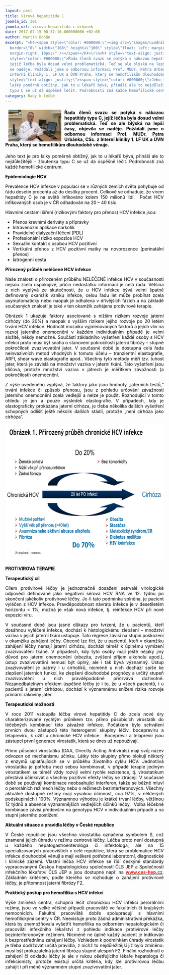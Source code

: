 ```yaml
---
layout: post
title: Virová hepatitida C
joomla_id: 301
joomla_url: virova-hepatitida-c-urbanek
date: 2017-07-15 08:37:10.000000000 +02:00
author: Martin Bohůn
excerpt: "<h4><span style=\"color: #000000;\"><img src=\"images/uvodnik-clanku-foto/urbanek.jpg\"
  border=\"0\" width=\"168\" height=\"100\" style=\"float: left; margin-left: 10px;
  margin-right: 10px;\" /></span></h4>\r\n<h4 style=\"text-align: justify;\"><span
  style=\"color: #000000;\">Řada členů svazu se potýká s nákazou hepatitidy typu C,
  jejíž léčba byla dosud velmi problematická. Teď se ale blýská na lepší časy, objevila
  se naděje. Požádali jsme o odbornou informaci Prof. MUDr. Petra Urbánka, CSc. z
  Interní kliniky 1. LF UK a ÚVN Praha, který se hemofilikům dlouhodobě věnuje. </span></h4>\r\n<p
  style=\"text-align: justify;\"><span style=\"color: #000000;\">Jeho text je pro
  laiky poměrně obtížný, jak to u lékařů bývá, přináší ale to nejdůležitější - žloutenka
  typu C se už dá úspěšně léčit. Podrobnosti zná každé hemofilické centrum.</span></p>"
category: Rady k léčbě
---
```

<h4><span style="color: #000000;"><img src="images/uvodnik-clanku-foto/urbanek.jpg" border="0" width="168" height="100" style="float: left; margin-left: 10px; margin-right: 10px;" /></span></h4>

<h4 style="text-align: justify;"><span style="color: #000000;">Řada členů svazu se potýká s nákazou hepatitidy typu C, jejíž léčba byla dosud velmi problematická. Teď se ale blýská na lepší časy, objevila se naděje. Požádali jsme o odbornou informaci Prof. MUDr. Petra Urbánka, CSc. z Interní kliniky 1. LF UK a ÚVN Praha, který se hemofilikům dlouhodobě věnuje. </span></h4>

<p style="text-align: justify;"><span style="color: #000000;">Jeho text je pro laiky poměrně obtížný, jak to u lékařů bývá, přináší ale to nejdůležitější - žloutenka typu C se už dá úspěšně léčit. Podrobnosti zná každé hemofilické centrum.</span></p>



<p style="text-align: justify;"><span style="color: #000000;"><strong>Epidemiologie HCV</strong></span></p>

<div class="WordSection1" style="text-align: justify;">

<p><span style="color: #000000;">Prevalence HCV infekce v populaci se v různých zemích světa pohybuje od řádu desetin procenta až do desítky procent. Celkově se odhaduje, že virem hepatitidy C je na světě infikováno kolem 150 milionů lidí.  Počet HCV infikovaných osob je v ČR odhadován na 20 – 40 tisíc. </span></p>

<p align="left"><span style="color: #000000;">Hlavními cestami šíření (rizikovými faktory pro přenos) HCV infekce jsou:</span></p>

</div>

<div class="WordSection2" style="text-align: justify;">

<ul>

<li><span style="color: #000000;">Přenos krevními deriváty a přípravky</span></li>

<li><span style="color: #000000;">Intravenózní aplikace narkotik</span></li>

<li><span style="color: #000000;">Pravidelné dialyzační léčení (PDL)</span></li>

<li><span style="color: #000000;">Profesionální riziko expozice HCV</span></li>

<li><span style="color: #000000;">Sexuální kontakt s osobou HCV pozitivní</span></li>

<li><span style="color: #000000;">Vertikální přenos z HCV pozitivní matky na novorozence (perinatální přenos)</span></li>

<li><span style="color: #000000;">Iatrogenní cesta</span></li>

</ul>

</div>

<p style="text-align: justify;"><span style="color: #000000;"><strong>Přirozený průběh neléčené HCV infekce</strong></span></p>

<p style="text-align: justify;"><span style="color: #000000;">Naše znalosti o přirozeném průběhu NELÉČENÉ infekce HCV v současnosti nejsou zcela uspokojivé, příčin nedostatku informací je celá řada. Většina z nich vyplývá ze skutečnosti, že u HCV infekce bývá velmi špatně definovaný okamžik vzniku infekce, celou řadu let může probíhat zcela asymptomaticky nebo naopak je odhalena v dřívějších fázích a na základě současných znalostí je také v ten okamžik zahájena protivirové terapie.</span></p>

<p style="text-align: justify;"><span style="color: #000000;">Obrázek 1 ukazuje faktory asociované s nižším rizikem rozvoje jaterní cirhózy (do 20%) a naopak s vyšším rizikem jejího rozvoje po 20 letém trvání HCV infekce. Hodnotit mozaiku vyjmenovaných faktorů a jejich vliv na rozvoj jaterního onemocnění v každém individuálním případě je velmi složité, někdy nemožné. Součástí základního vyšetření každé osoby s HCV infekcí proto musí být snaha o stanovení pokročilosti jaterní fibrózy – stupně pokročilosti zvazivovatění jater. V současné době je dostupná celá řada neinvazivních metod vhodných k tomuto účelu – tranzientní elastografie, ARFI, shear wave elastografie apod.. Všechny tyto metody měří tzv. tuhost jater, která je závislá na množství vaziva v jaterní tkáni. Tato vyšetření jsou klíčová, protože množství vaziva v játrech je měřítkem závažnosti (a pokročilosti) onemocnění.</span></p>

<p style="text-align: justify;"><span style="color: #000000;">Z výše uvedeného vyplývá, že faktory jako jsou hodnoty „jaterních testů,“ trvání infekce či způsob přenosu, jsou z pohledu určování závažnosti jaterního onemocnění zcela vedlejší a nelze je použít. Rozhodující v tomto ohledu je jen a pouze výsledek elastografie. V případech, kdy je elastograficky prokázána jaterní cirhóza, je třeba několika dalších vyšetření schopných odlišit ještě několik dalších stádií, protože „není cirhóza jako cirhóza“.</span>   </p>

<p style="text-align: center;"><img src="images/uvodnik-clanku-foto/snimek_hcv.jpg" border="0" alt="" width="679" height="433" /></p>

<p style="text-align: justify;"><span style="color: #000000;"><strong>PROTIVIROVÁ TERAPIE</strong></span></p>

<p style="text-align: justify;"><span style="color: #000000;"><strong>Terapeutický cíl</strong></span></p>

<p style="text-align: justify;"><span style="color: #000000;">Cílem protivirové léčby je jednoznačně dosažení setrvalé virologické odpovědi definované jako negativní sérová HCV RNA ve 12. týdnu po skončení jakékoliv protivirové léčby. Je-li tato podmínka splněna, je pacient vyléčen z HCV infekce. Pravděpodobnost návratu infekce je v desetiletém horizontu &lt; 1%, možná je však nová infekce, tj. reinfekce HCV při nové expozici viru.</span></p>

<p style="text-align: justify;"><span style="color: #000000;">V současné době jsou jasné důkazy pro tvrzení, že u pacientů, kteří dosáhnou vyléčení infekce, dochází k histologickému zlepšení – množství vaziva v jejich jaterní tkáni ustupuje. Tato regrese závisí na stupni poškození v okamžiku zahájení léčby. Obecně lze říci, že u pacientů, kteří v okamžiku zahájení léčby nemají jaterní cirhózu, dochází téměř k úplnému vymizení zvazivovatění tkáně. V případech, kdy tyto osoby mají ještě nějaký jiný důvod pro jaterní onemocnění (obezita, zvýšení příjem alkoholu apod.), ústup zvazivovatění nemusí být úplný, ale i tak bývá významný. Ústup zvazivovatění je patrný i u cirhotiků, nicméně u nich dochází spíše ke zlepšení jaterních funkcí, ke zlepšení dlouhodobé prognózy a určitý stupeň zvazivovatění u nich pravděpodobně přetrvává doživotně. Nezanedbatelným efektem úspěšné léčby je i to, že u všech pacientů, i u pacientů s jaterní cirhózou, dochází k významnému snížení rizika rozvoje primární rakoviny jater.</span></p>

<p style="text-align: justify;"><span style="color: #000000;"><strong>Terapeutické možnosti</strong></span></p>

<p style="text-align: justify;"><span style="color: #000000;">V roce 2011 vstoupila léčba virové hepatitidy C do zcela nové éry charakterizované rychlým průnikem tzv. přímo působících virostatik do léčebných kombinací této závažné infekce. Počátkem bylo schválení prvních dvou zástupců této heterogenní skupiny léčiv, bocepreviru a telapreviru, k užití u chronické HCV infekce.  Boceprevir a telaprevir jsou zástupci první generace virostatik, která se dnes už nepoužívají.</span></p>

<p style="text-align: justify;"><span style="color: #000000;">Přímo působící virostatika (DAA, Directly Acting Antivirals) mají svůj název odvozen od mechanismu účinku. Látky této skupiny přímo blokují některý z enzymů uplatňujících se v průběhu životního cyklu HCV. Jednotlivá virostatika je potřeba mezi sebou kombinovat, v případě terapie jediným virostatikem se téměř vždy rozvijí velmi rychle rezistence, tj. virostatikum přestává účinkovat a všechny pozitivní efekty léčby se ztrácejí. V současné době se používají kombinace neobsahující interferon, takže se běžně mluví o perorálních režimech léčby nebo o režimech bezinterferonových. Všechny aktuálně dostupné režimy mají vysokou účinnost, cca 97%, v některých podskupinách i 100%. Významnou výhodou je krátké trvání léčby, většinou 12 týdnů a absence významnějších vedlejších účinků léčby.  Volba léčebné kombinace závisí především na genotypu HCV v individuálním případě a na stupni jaterního postižení.</span></p>

<p style="text-align: justify;"><span style="color: #000000;"><strong>Aktuální situace a pravidla léčby v České republice</strong></span></p>

<p style="text-align: justify;"><span style="color: #000000;">V České republice jsou všechna virostatika označena symbolem S, což znamená jejich úhradu v režimu centrové léčby. Léčba proto není dostupná u každého hepatogastroenterologa či infektologa, ale na 15 specializovaných pracovištích v celé republice, která se problematice HCV infekce dlouhodobě věnují a mají veškeré potřebné laboratorní, diagnostické i klinické zázemí. Vlastní léčba HCV infekce se řídí českými standardy vypracovanými Českou hepatologickou společností ČLS JEP a Společností infekčního lékařství ČLS JEP a jsou dostupné např. na <span style="color: #ff0000;"><strong><a href="http://www.ces-hep.cz/" target="_blank" title="Česká hepatologická společnost"><span style="color: #ff0000;">www.ces-hep.cz</span></a></strong></span>. Základním kritériem, podle kterého se rozhoduje o zahájení protivirové léčby, je přítomnost jaterní fibrózy F2.  </span></p>

<p style="text-align: justify;"><span style="color: #000000;"><strong>Praktický postup pro hemofilika s HCV infekcí</strong></span></p>

<p style="text-align: justify;"><span style="color: #000000;">Výše zmíněná centra, schopná léčit chronickou HCV infekci perorálními režimy, jsou ve velké většině případů pracoviště ve fakultních či krajských nemocnicích. Fakultní pracoviště dobře spolupracují s hlavními hemofilickými centry v ČR. Neexistuje proto žádná administrativní překážka, která by znemožňovala vyšetřit hemofilika na odborném hepatologickém či pracovišti infekčního lékařství z pohledu indikace protivirové léčby bezinterferonovým režimem. Nicméně ne úplně každý pacient je indikován k bezprostřednímu zahájení léčby. Vzhledem k podmínkám úhrady virostatik je třeba dodržovat určitá pravidla, z nichž to nejdůležitější již bylo zmíněno: musí být prokazatelná jaterní fibróza stupně alespoň F2. Finální rozhodnutí o zahájení či odkladu léčby je ale v rukou ošetřujícího lékaře hepatologa či infekcionisty, protože existují určitá kritéria, kdy lze protivirovou léčbu zahájit i při méně významném stupni zvazivovatění jater. </span></p>
